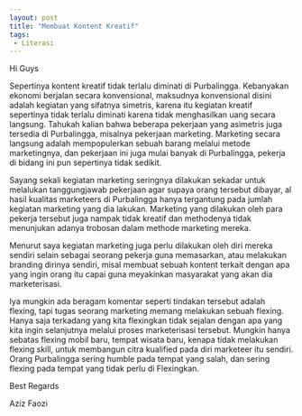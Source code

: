 ```yaml
---
layout: post
title: "Membuat Kontent Kreatif"
tags:
 - Literasi
---
```

Hi Guys

Sepertinya kontent kreatif tidak terlalu diminati di Purbalingga. Kebanyakan ekonomi berjalan secara konvensional, maksudnya konvensional disini adalah kegiatan yang sifatnya simetris, karena itu kegiatan kreatif sepertinya tidak terlalu diminati karena tidak menghasilkan uang secara langsung. Tahukah kalian bahwa beberapa pekerjaan yang asimetris juga tersedia di Purbalingga, misalnya pekerjaan marketing. Marketing secara langsung adalah mempopulerkan sebuah barang melalui metode marketingnya, dan pekerjaan ini juga mulai banyak di Purbalingga, pekerja di bidang ini pun sepertinya tidak sedikit. 

Sayang sekali kegiatan marketing seringnya dilakukan sekadar untuk melalukan tanggungjawab pekerjaan agar supaya orang tersebut dibayar, al hasil kualitas marketeers di Purbalingga hanya tergantung pada jumlah kegiatan marketing yang dia lakukan. Marketing yang dilakukan oleh para pekerja tersebut juga nampak tidak kreatif dan methodenya tidak menunjukan adanya trobosan dalam methode marketing mereka. 

Menurut saya kegiatan marketing juga perlu dilakukan oleh diri mereka sendiri selain sebagai seorang pekerja guna memasarkan, atau melakukan branding dirinya sendiri, misal membuat sebuah kontent terkait dengan apa yang ingin orang itu capai guna meyakinkan masyarakat yang akan dia marketerisasi. 

Iya mungkin ada beragam komentar seperti tindakan tersebut adalah flexing, tapi tugas seorang marketing memang melakukan sebuah flexing. Hanya saja terkadang yang kita flexingkan tidak sejalan dengan apa yang kita ingin selanjutnya melalui proses marketerisasi tersebut. Mungkin hanya sebatas flexing mobil baru, tempat wisata baru, kenapa tidak melakukan flexing skill, untuk membangun citra kualified pada diri marketeer itu sendiri. Orang Purbalingga sering humble pada tempat yang salah, dan sering flexing pada tempat yang tidak perlu di Flexingkan. 

Best Regards

Aziz Faozi